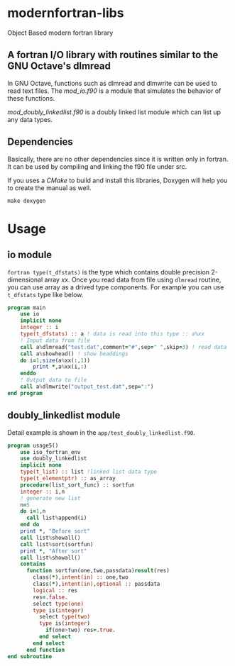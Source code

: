 # modernfortran-libs
Object Based modern fortran library

## A fortran I/O library with routines similar to the GNU Octave's dlmread
In GNU Octave, functions such as dlmread and dlmwrite can be used to read text files. 
The *mod_io.f90* is a module that simulates the behavior of these functions.

*mod_doubly_linkedlist.f90* is a doubly linked list module which can list up any data types.

## Dependencies
Basically, there are no other dependencies since it is written only in fortran.
It can be used by compiling and linking the f90 file under src.

If you uses a *CMake* to build and install this libraries, Doxygen will help you to create the manual as well.

`make doxygen`

# Usage

## io module
`fortran type(t_dfstats)` is the type which contains double precision 2-dimensional array *xx*.
Once you read data from file using `dlmread` routine, you can use array as a drived type components. 
For example you can use `t_dfstats` type like below.
```fortran
program main
    use io
    implicit none
    integer :: i
    type(t_dfstats) :: a ! data is read into this type :: a%xx
    ! Input data from file
    call a%dlmread("test.dat",comment="#",sep=" ",skip=3) ! read data
    call a%showhead() ! show headdings
    do i=1,size(a%xx(:,1))
        print *,a%xx(i,:)
    enddo
    ! Output data to file
    call a%dlmwrite("output_test.dat",sep=":")
end program
```
## doubly_linkedlist module

Detail example is shown in the `app/test_doubly_linkedlist.f90`.

```fortran
program usage5()
    use iso_fortran_env
    use doubly_linkedlist 
    implicit none
    type(t_list) :: list !linked list data type
    type(t_elementptr) :: as_array
    procedure(list_sort_func) :: sortfun
    integer :: i,n
    ! generate new list
    n=5
    do i=1,n
      call list%append(i)
    end do
    print *, "Before sort"
    call list%showall()
    call list%sort(sortfun)
    print *, "After sort"
    call list%showall()
    contains
      function sortfun(one,two,passdata)result(res)
        class(*),intent(in) :: one,two
        class(*),intent(in),optional :: passdata
        logical :: res
        res=.false.
        select type(one)
        type is(integer)
          select type(two)
          type is(integer)
            if(one>two) res=.true.
          end select
        end select
      end function
end subroutine
```
